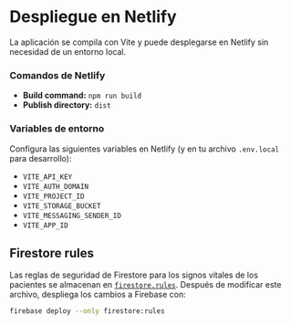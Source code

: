 # Despliegue en Netlify

La aplicación se compila con Vite y puede desplegarse en Netlify sin necesidad de un entorno local.

### Comandos de Netlify

- **Build command:** `npm run build`
- **Publish directory:** `dist`

### Variables de entorno

Configura las siguientes variables en Netlify (y en tu archivo `.env.local` para desarrollo):

- `VITE_API_KEY`
- `VITE_AUTH_DOMAIN`
- `VITE_PROJECT_ID`
- `VITE_STORAGE_BUCKET`
- `VITE_MESSAGING_SENDER_ID`
- `VITE_APP_ID`

## Firestore rules

Las reglas de seguridad de Firestore para los signos vitales de los pacientes se almacenan en [`firestore.rules`](firestore.rules). Después de modificar este archivo, despliega los cambios a Firebase con:

```bash
firebase deploy --only firestore:rules
```
